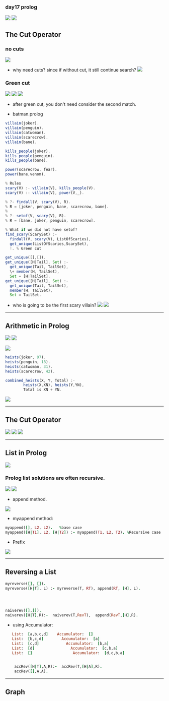 ### day17 prolog


![](img/2020-05-14-16-34-38.png)
![](img/2020-05-14-16-45-29.png)




## The Cut Operator

### no cuts

![](img/2020-05-14-17-33-53.png)

- why need cuts? since if without cut, it still continue search? 
![](img/2020-05-14-17-34-56.png)


### Green cut

![](img/2020-05-14-17-43-09.png)
![](img/2020-05-14-18-16-09.png)
![](img/2020-05-14-18-17-30.png)

- after green cut, you don't need consider the second match.





- batman.prolog

```js
villain(joker).
villain(penguin).
villain(catwoman).
villain(scarecrow).
villain(bane).

kills_people(joker).
kills_people(penguin).
kills_people(bane).

power(scarecrow, fear).
power(bane,venom).

% Rules
scary(V) :- villain(V), kills_people(V).
scary(V) :- villain(V), power(V,_).

% ?- findall(V, scary(V), R).
% R = [joker, penguin, bane, scarecrow, bane].
% 
% ?- setof(V, scary(V), R).  
% R = [bane, joker, penguin, scarecrow].

% What if we did not have setof?
find_scary(ScarySet) :-
  findall(V, scary(V), ListOfScaries),
  get_unique(ListOfScaries,ScarySet),
  !. % Green cut

get_unique([],[]).
get_unique([H|Tail], Set) :-
  get_unique(Tail, TailSet),
  \+ member(H, TailSet),
  Set = [H|TailSet].
get_unique([H|Tail], Set) :-
  get_unique(Tail, TailSet),
  member(H, TailSet),
  Set = TailSet.
```

- who is going to be the first scary villain?
![](img/2020-04-19-02-34-22.png)
![](img/2020-04-19-02-50-46.png)


---


## Arithmetic in Prolog
![](img/2020-04-19-02-54-59.png)
![](img/2020-04-19-03-06-13.png)

![](img/2020-04-19-03-08-50.png)

```js
heists(joker, 97). 
heists(penguin, 18). 
heists(catwoman, 31). 
heists(scarecrow, 42).

combined_heists(X, Y, Total) :- 
		heists(X,XN), heists(Y,YN), 
		Total is XN + YN.
```
![](img/2020-04-19-03-10-08.png)

---

## The Cut Operator
![](img/2020-04-19-03-13-11.png)
![](img/2020-04-19-03-13-34.png)
![](img/2020-04-19-03-17-04.png)


---


## List in Prolog
![](img/2020-04-19-22-33-26.png)

### Prolog list solutions are often recursive.

![](img/2020-05-14-18-42-45.png)
![](img/2020-05-14-18-59-09.png)

- append method.

![](img/2020-05-14-20-00-44.png)

- myappend method:

```ruby
myappend([], L2, L2).   %base case
myappend([H|T1], L2, [H|T2]) :- myappend(T1, L2, T2). %Recursive case
```

- Prefix

![](img/2020-05-14-20-12-30.png)

---


## Reversing a List

```ruby
myreverse([], []).
myreverse([H|T], L) :- myreverse(T, RT), append(RT, [H], L).




naiverev([],[]).
naiverev([H|T],R):-  naiverev(T,RevT),  append(RevT,[H],R).
```

- using Accumulator:

```ruby
   List:  [a,b,c,d]    Accumulator:  []
   List:  [b,c,d]        Accumulator:  [a]
   List:  [c,d]            Accumulator:  [b,a]
   List:  [d]                Accumulator:  [c,b,a]
   List:  []                  Accumulator:  [d,c,b,a]

 
    accRev([H|T],A,R):-  accRev(T,[H|A],R).
    accRev([],A,A).
```

---


## Graph

